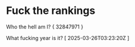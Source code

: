 # Fuck the rankings

Who the hell am I?
{ 32847971 }

What fucking year is it?
[ 2025-03-26T03:23:20Z ]
